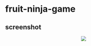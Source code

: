 # fruit-ninja-game

## screenshot
<div align="center">
  <div align="center">
    <img src="https://github.com/handsome0514/fruit-ninja-game/screenshot/fruit-ninja.gif" >
  </div>
</div>